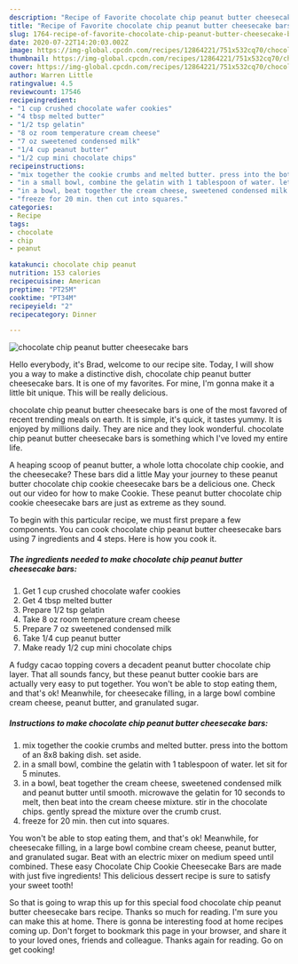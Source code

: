 ```yaml
---
description: "Recipe of Favorite chocolate chip peanut butter cheesecake bars"
title: "Recipe of Favorite chocolate chip peanut butter cheesecake bars"
slug: 1764-recipe-of-favorite-chocolate-chip-peanut-butter-cheesecake-bars
date: 2020-07-22T14:20:03.002Z
image: https://img-global.cpcdn.com/recipes/12864221/751x532cq70/chocolate-chip-peanut-butter-cheesecake-bars-recipe-main-photo.jpg
thumbnail: https://img-global.cpcdn.com/recipes/12864221/751x532cq70/chocolate-chip-peanut-butter-cheesecake-bars-recipe-main-photo.jpg
cover: https://img-global.cpcdn.com/recipes/12864221/751x532cq70/chocolate-chip-peanut-butter-cheesecake-bars-recipe-main-photo.jpg
author: Warren Little
ratingvalue: 4.5
reviewcount: 17546
recipeingredient:
- "1 cup crushed chocolate wafer cookies"
- "4 tbsp melted butter"
- "1/2 tsp gelatin"
- "8 oz room temperature cream cheese"
- "7 oz sweetened condensed milk"
- "1/4 cup peanut butter"
- "1/2 cup mini chocolate chips"
recipeinstructions:
- "mix together the cookie crumbs and melted butter. press into the bottom of an 8x8 baking dish. set aside."
- "in a small bowl, combine the gelatin with 1 tablespoon of water. let sit for 5 minutes."
- "in a bowl, beat together the cream cheese, sweetened condensed milk and peanut butter until smooth. microwave the gelatin for 10 seconds to melt, then beat into the cream cheese mixture. stir in the chocolate chips. gently spread the mixture over the crumb crust."
- "freeze for 20 min. then cut into squares."
categories:
- Recipe
tags:
- chocolate
- chip
- peanut

katakunci: chocolate chip peanut 
nutrition: 153 calories
recipecuisine: American
preptime: "PT25M"
cooktime: "PT34M"
recipeyield: "2"
recipecategory: Dinner

---
```



![chocolate chip peanut butter cheesecake bars](https://img-global.cpcdn.com/recipes/12864221/751x532cq70/chocolate-chip-peanut-butter-cheesecake-bars-recipe-main-photo.jpg)

Hello everybody, it's Brad, welcome to our recipe site. Today, I will show you a way to make a distinctive dish, chocolate chip peanut butter cheesecake bars. It is one of my favorites. For mine, I'm gonna make it a little bit unique. This will be really delicious.

chocolate chip peanut butter cheesecake bars is one of the most favored of recent trending meals on earth. It is simple, it's quick, it tastes yummy. It is enjoyed by millions daily. They are nice and they look wonderful. chocolate chip peanut butter cheesecake bars is something which I've loved my entire life.

A heaping scoop of peanut butter, a whole lotta chocolate chip cookie, and the cheesecake? These bars did a little May your journey to these peanut butter chocolate chip cookie cheesecake bars be a delicious one. Check out our video for how to make Cookie. These peanut butter chocolate chip cookie cheesecake bars are just as extreme as they sound.


To begin with this particular recipe, we must first prepare a few components. You can cook chocolate chip peanut butter cheesecake bars using 7 ingredients and 4 steps. Here is how you cook it.

<!--inarticleads1-->

##### The ingredients needed to make chocolate chip peanut butter cheesecake bars:

1. Get 1 cup crushed chocolate wafer cookies
1. Get 4 tbsp melted butter
1. Prepare 1/2 tsp gelatin
1. Take 8 oz room temperature cream cheese
1. Prepare 7 oz sweetened condensed milk
1. Take 1/4 cup peanut butter
1. Make ready 1/2 cup mini chocolate chips


A fudgy cacao topping covers a decadent peanut butter chocolate chip layer. That all sounds fancy, but these peanut butter cookie bars are actually very easy to put together. You won&#39;t be able to stop eating them, and that&#39;s ok! Meanwhile, for cheesecake filling, in a large bowl combine cream cheese, peanut butter, and granulated sugar. 

<!--inarticleads2-->

##### Instructions to make chocolate chip peanut butter cheesecake bars:

1. mix together the cookie crumbs and melted butter. press into the bottom of an 8x8 baking dish. set aside.
1. in a small bowl, combine the gelatin with 1 tablespoon of water. let sit for 5 minutes.
1. in a bowl, beat together the cream cheese, sweetened condensed milk and peanut butter until smooth. microwave the gelatin for 10 seconds to melt, then beat into the cream cheese mixture. stir in the chocolate chips. gently spread the mixture over the crumb crust.
1. freeze for 20 min. then cut into squares.


You won&#39;t be able to stop eating them, and that&#39;s ok! Meanwhile, for cheesecake filling, in a large bowl combine cream cheese, peanut butter, and granulated sugar. Beat with an electric mixer on medium speed until combined. These easy Chocolate Chip Cookie Cheesecake Bars are made with just five ingredients! This delicious dessert recipe is sure to satisfy your sweet tooth! 

So that is going to wrap this up for this special food chocolate chip peanut butter cheesecake bars recipe. Thanks so much for reading. I'm sure you can make this at home. There is gonna be interesting food at home recipes coming up. Don't forget to bookmark this page in your browser, and share it to your loved ones, friends and colleague. Thanks again for reading. Go on get cooking!
